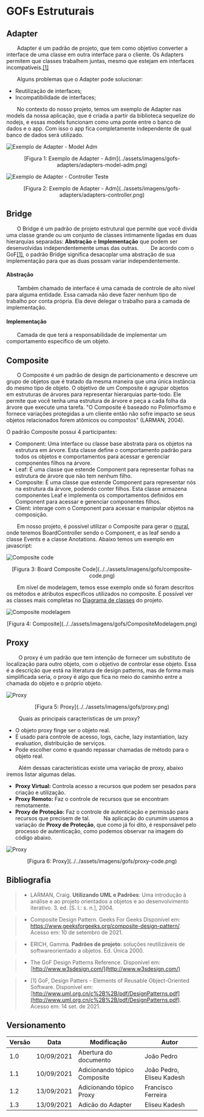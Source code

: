 # GOFs Estruturais
 
## Adapter
 
&emsp;&emsp;Adapter é um padrão de projeto, que tem como objetivo converter a interface de uma classe em outra interface para o cliente. Os Adapters permitem que classes trabalhem juntas, mesmo que estejam em interfaces incompatíveis.[[1]](#bibliografia)
 
&emsp;&emsp;Alguns problemas que o Adapter pode solucionar:
 
 
- Reutilização de interfaces;
- Incompatibilidade de interfaces;

&emsp;&emsp;No contexto do nosso projeto, temos um exemplo de Adapter nas models da nossa aplicação, que é criada a partir da biblioteca sequelize do nodejs, e essas models funcionam como uma ponte entre o banco de dados e o app. Com isso o app fica completamente independente de qual banco de dados será utilizado.
 
 
![Exemplo de Adapter - Model Adm](../assets/imagens/gofs-adapters/adapters-model-adm.png)
<center>[Figura 1: Exemplo de Adapter - Adm](../assets/imagens/gofs-adapters/adapters-model-adm.png)</center>
 
![Exemplo de Adapter - Controller Teste](../assets/imagens/gofs-adapters/adapters-controller.png)
<center>[Figura 2: Exemplo de Adapter - Adm](../assets/imagens/gofs-adapters/adapters-controller.png)</center>
 
 
## Bridge
&emsp;&emsp;O Bridge é um padrão de projeto estrutural que permite que você divida uma classe grande ou um conjunto de classes intimamente ligadas em duas hierarquias separadas: **Abstração** e **Implementação** que podem ser desenvolvidas independentemente umas das outras.
&emsp;&emsp;De acordo com o GoF[[1]](#bibliografia), o padrão Bridge significa desacoplar uma abstração de sua implementação para que as duas possam variar independentemente.
#### Abstração
&emsp;&emsp;Também chamado de interface é uma camada de controle de alto nível para alguma entidade. Essa camada não deve fazer nenhum tipo de trabalho por conta própria. Ela deve delegar o trabalho para a camada de implementação.
#### Implementação
&emsp;&emsp;Camada de que terá a responsabilidade de implementar um comportamento específico de um objeto.
 
 
## Composite
 
&emsp;&emsp;O Composite é um padrão de design de particionamento e descreve um grupo de objetos que é tratado da mesma maneira que uma única instância do mesmo tipo de objeto. O objetivo de um Composite é agrupar objetos em estruturas de árvores para representar hierarquias parte-todo. Ele permite que você tenha uma estrutura de árvore e peça a cada folha da árvore que execute uma tarefa. "O Composite é baseado no Polimorfismo e fornece variações protegidas a um cliente então não sofre impacto se seus objetos relacionados forem atômicos ou compostos" (LARMAN, 2004).
 
O padrão Composite possui 4 participantes:
 
- Component: Uma interface ou classe base abstrata para os objetos na estrutura em árvore. Esta classe define o comportamento padrão para todos os objetos e comportamentos para acessar e gerenciar componentes filhos na árvore.
- Leaf: É uma classe que estende Component para representar folhas na estrutura de árvore que não tem nenhum filho.
- Composite: É uma classe que estende Component para representar nós na estrutura da árvore, podendo conter filhos. Esta classe armazena componentes Leaf e implementa os comportamentos definidos em Component para acessar e gerenciar componentes filhos.
- Client: interage com o Component para acessar e manipular objetos na composição.
 
&emsp;&emsp;Em nosso projeto, é possível utilizar o Composite para gerar o [mural](../../../base/requisitos/modelagem/lexicos/#lexico-mural), onde teremos BoardController sendo o Component, e as leaf sendo a classe Events e a classe Anotations. Abaixo temos um exemplo em javascript:
 
![Composite code](../../assets/imagens/gofs/composite-code.png)
 
<center>[Figura 3: Board Composite Code](../../assets/imagens/gofs/composite-code.png)</center>
 
&emsp;&emsp;Em nível de modelagem, temos esse exemplo onde só foram descritos os métodos e atributos específicos utilizados no composite. É possível ver as classes mais completas no [Diagrama de classes](../modelagem/modelagem-estatica/diagrama-de-classes.md) do projeto.
 
![Composite modelagem](../../assets/imagens/gofs/CompositeModelagem.png)
 
<center>[Figura 4: Composite](../../assets/imagens/gofs/CompositeModelagem.png)</center>
 
## Proxy
&emsp;&emsp; O proxy é um padrão que tem intenção de fornecer um substituto de localização para outro objeto, com o objetivo de controlar esse objeto. Essa é a descrição que está na literatura de design patterns, mas de forma mais simplificada seria, o proxy é algo que fica no meio do caminho entre a chamada do objeto e o próprio objeto.
 
![Proxy](../../assets/imagens/gofs/proxy.png)
 
<center>[Figura 5: Proxy](../../assets/imagens/gofs/proxy.png)</center>
 
 
&emsp;&emsp; Quais as principais características  de um proxy?
 
* O objeto proxy finge ser o objeto real.
* É usado para controle de acesso, logs, cache, lazy instantiation, lazy evaluation, distribuição de serviços.
* Pode escolher como e quando repassar chamadas de método para o objeto real.
 
 
 
&emsp;&emsp; Além dessas características existe uma variação de proxy, abaixo iremos listar algumas delas.
* **Proxy Virtual:** Controla acesso a recursos que podem ser pesados para criação e utilização.
* **Proxy Remoto:** Faz o controle de recursos que se encontram remotamente.
* **Proxy de Proteção:** Faz o controle de autenticação  e permissão para recursos que precisem de tal.
&emsp;&emsp; Na aplicação do curumim usamos a variação de **Proxy de Proteção**, que como já foi dito, é responsável pelo processo de autenticação, como podemos observar na imagem do código abaixo.
 
![Proxy](../../assets/imagens/gofs/proxy-code.png)
 
<center>[Figura 6: Proxy](../../assets/imagens/gofs/proxy-code.png)</center>
 
## Bibliografia
 
> - LARMAN, Craig. <b>Utilizando UML e Padrões</b>: Uma introdução à análise e ao projeto orientados a objetos e ao desenvolvimento iterativo. 3. ed. [S. l.: s. n.], 2004.
 
 
> - Composite Design Pattern. Geeks For Geeks Disponível em: <https://www.geeksforgeeks.org/composite-design-pattern/>. Acesso em: 10 de setembro de 2021.
 
> - ERICH, Gamma. <b>Padrões de projeto</b>:  soluções reutilizáveis de softwareorientado a objetos. Ed. Única 2000.
 
> - The GoF Design Patterns Reference. Disponível em: [http://www.w3sdesign.com/](http://www.w3sdesign.com/)
 
> - [1] GoF, Design Patters - Elements of Reusable Object-Oriented Software. Disponível em: [http://www.uml.org.cn/c%2B%2B/pdf/DesignPatterns.pdf](http://www.uml.org.cn/c%2B%2B/pdf/DesignPatterns.pdf). Acesso em: 14 set. de 2021.
 
 
## Versionamento
| Versão | Data | Modificação | Autor |
|--|--|--|--|
|1.0|10/09/2021| Abertura do documento | João Pedro |
|1.1|10/09/2021| Adicionando tópico Composite | João Pedro, Eliseu Kadesh |
|1.2|13/09/2021| Adicionando tópico Proxy | Francisco Ferreira|
|1.3|13/09/2021| Adicão do Adapter | Eliseu Kadesh